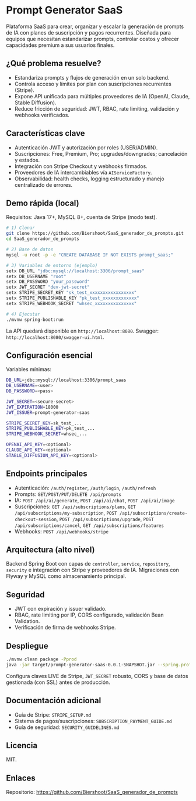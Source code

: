 # Prompt Generator SaaS

Plataforma SaaS para crear, organizar y escalar la generación de prompts de IA con planes de suscripción y pagos recurrentes. Diseñada para equipos que necesitan estandarizar prompts, controlar costos y ofrecer capacidades premium a sus usuarios finales.

## ¿Qué problema resuelve?

- Estandariza prompts y flujos de generación en un solo backend.
- Controla acceso y límites por plan con suscripciones recurrentes (Stripe).
- Expone API unificada para múltiples proveedores de IA (OpenAI, Claude, Stable Diffusion).
- Reduce fricción de seguridad: JWT, RBAC, rate limiting, validación y webhooks verificados.

## Características clave

- Autenticación JWT y autorización por roles (USER/ADMIN).
- Suscripciones: Free, Premium, Pro; upgrades/downgrades; cancelación y estados.
- Integración con Stripe Checkout y webhooks firmados.
- Proveedores de IA intercambiables vía `AIServiceFactory`.
- Observabilidad: health checks, logging estructurado y manejo centralizado de errores.

## Demo rápida (local)

Requisitos: Java 17+, MySQL 8+, cuenta de Stripe (modo test).

```bash
# 1) Clonar
git clone https://github.com/Biershoot/SaaS_generador_de_prompts.git
cd SaaS_generador_de_prompts

# 2) Base de datos
mysql -u root -p -e "CREATE DATABASE IF NOT EXISTS prompt_saas;"

# 3) Variables de entorno (ejemplo)
setx DB_URL "jdbc:mysql://localhost:3306/prompt_saas"
setx DB_USERNAME "root"
setx DB_PASSWORD "your_password"
setx JWT_SECRET "dev-jwt-secret"
setx STRIPE_SECRET_KEY "sk_test_xxxxxxxxxxxxxxxxx"
setx STRIPE_PUBLISHABLE_KEY "pk_test_xxxxxxxxxxxxx"
setx STRIPE_WEBHOOK_SECRET "whsec_xxxxxxxxxxxxxxx"

# 4) Ejecutar
./mvnw spring-boot:run
```

La API quedará disponible en `http://localhost:8080`. Swagger: `http://localhost:8080/swagger-ui.html`.

## Configuración esencial

Variables mínimas:

```bash
DB_URL=jdbc:mysql://localhost:3306/prompt_saas
DB_USERNAME=<user>
DB_PASSWORD=<pass>

JWT_SECRET=<secure-secret>
JWT_EXPIRATION=18000
JWT_ISSUER=prompt-generator-saas

STRIPE_SECRET_KEY=sk_test_...
STRIPE_PUBLISHABLE_KEY=pk_test_...
STRIPE_WEBHOOK_SECRET=whsec_...

OPENAI_API_KEY=<optional>
CLAUDE_API_KEY=<optional>
STABLE_DIFFUSION_API_KEY=<optional>
```

## Endpoints principales

- Autenticación: `/auth/register`, `/auth/login`, `/auth/refresh`
- Prompts: `GET/POST/PUT/DELETE /api/prompts`
- IA: `POST /api/ai/generate`, `POST /api/ai/chat`, `POST /api/ai/image`
- Suscripciones: `GET /api/subscriptions/plans`, `GET /api/subscriptions/my-subscription`, `POST /api/subscriptions/create-checkout-session`, `POST /api/subscriptions/upgrade`, `POST /api/subscriptions/cancel`, `GET /api/subscriptions/features`
- Webhooks: `POST /api/webhooks/stripe`

## Arquitectura (alto nivel)

Backend Spring Boot con capas de `controller`, `service`, `repository`, `security` e integración con Stripe y proveedores de IA. Migraciones con Flyway y MySQL como almacenamiento principal.

## Seguridad

- JWT con expiración y issuer validado.
- RBAC, rate limiting por IP, CORS configurado, validación Bean Validation.
- Verificación de firma de webhooks Stripe.

## Despliegue

```bash
./mvnw clean package -Pprod
java -jar target/prompt-generator-saas-0.0.1-SNAPSHOT.jar --spring.profiles.active=prod
```

Configura claves LIVE de Stripe, `JWT_SECRET` robusto, CORS y base de datos gestionada (con SSL) antes de producción.

## Documentación adicional

- Guía de Stripe: `STRIPE_SETUP.md`
- Sistema de pagos/suscripciones: `SUBSCRIPTION_PAYMENT_GUIDE.md`
- Guía de seguridad: `SECURITY_GUIDELINES.md`

## Licencia

MIT.

## Enlaces

Repositorio: https://github.com/Biershoot/SaaS_generador_de_prompts
